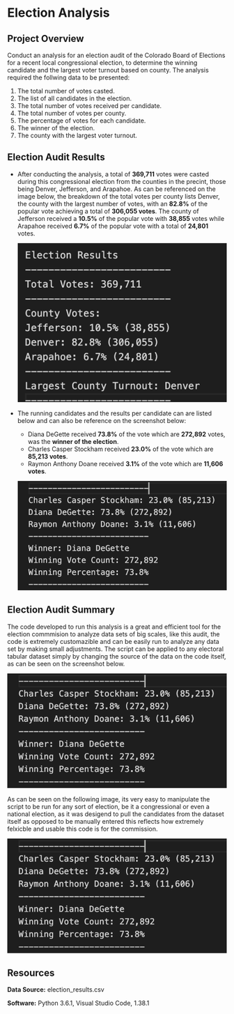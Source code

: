 # Election Analysis

## Project Overview

Conduct an analysis for an election audit of the Colorado Board of Elections for a recent local congressional election, to determine the winning candidate and the largest voter turnout based on county. The analysis required the follwing data to be presented:

1. The total number of votes casted.
2. The list of all candidates in the election.
3. The total number of votes received per candidate.
4. The total number of votes per county. 
4. The percentage of votes for each candidate. 
5. The winner of the election.
6. The county with the largest voter turnout. 

## Election Audit Results 

- After conducting the analysis, a total of **369,711** votes were casted during this congressional election from the counties in the precint, those being Denver, Jefferson, and Arapahoe. As can be referenced on the image below, the breakdown of the total votes per county lists Denver, the county with the largest number of votes, with an **82.8%** of the popular vote achieving a total of **306,055 votes**. The county of Jefferson received a **10.5%** of the popular vote with **38,855** votes while Arapahoe received **6.7%** of the popular vote with a total of **24,801** votes. 

	![alt text](https://github.com/Karenjakins/Election_Analysis/blob/main/Resources/County%20Votes%20Information.png "County Votes Information")

- The running candidates and the results per candidate can are listed below and can also be reference on the screenshot below:

	- Diana DeGette received **73.8%** of the vote which are **272,892** votes, was the **winner of the election**. 
	- Charles Casper Stockham received **23.0%** of the vote which are **85,213 votes**.
	- Raymon Anthony Doane received **3.1%** of the vote which are **11,606 votes**.

	![alt text](https://github.com/Karenjakins/Election_Analysis/blob/main/Resources/Candidates%20and%20Election%20Results.png "Candidates and Election Results")

## Election Audit Summary 

The code developed to run this analysis is a great and efficient tool for the election commmision to analyze data sets of big scales, like this audit, the code is extremely customazible and can be easily run to analyze any data set by making small adjustments. The script can be applied to any electoral tabular dataset simply by changing the source of the data on the code itself, as can be seen on the screenshot below. 

![alt text](https://github.com/Karenjakins/Election_Analysis/blob/main/Resources/Candidates%20and%20Election%20Results.png "File for analysis")

As can be seen on the following image, its very easy to manipulate the script to be run for any sort of election, be it a congressional or even a national election, as it was desigend to pull the candidates from the dataset itself as opposed to be manually entered this reflects how extremely felxicble and usable this code is for the commission. 

![alt text](https://github.com/Karenjakins/Election_Analysis/blob/main/Resources/Candidates%20and%20Election%20Results.png "Candidate Field")

## Resources

**Data Source:** election_results.csv

**Software:** Python 3.6.1, Visual Studio Code, 1.38.1